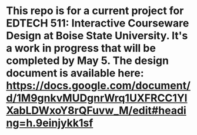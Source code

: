 # This repo is for a current project for EDTECH 511: Interactive Courseware Design at Boise State University. It's a work in progress that will be completed by May 5. The design document is available here: https://docs.google.com/document/d/1M9gnkvMUDgnrWrq1UXFRCC1YlXabLDWxoY8rQFuvw_M/edit#heading=h.9einjykk1sf
